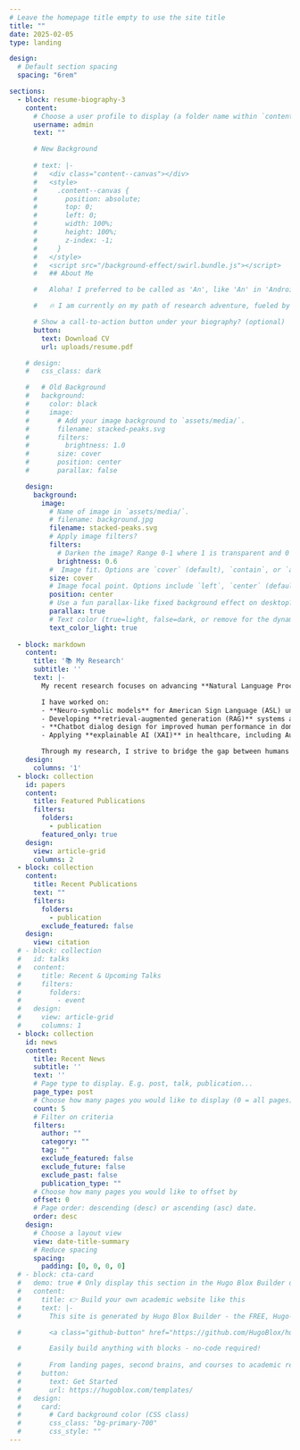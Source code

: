 ```yaml
---
# Leave the homepage title empty to use the site title
title: ""
date: 2025-02-05
type: landing

design:
  # Default section spacing
  spacing: "6rem"

sections: 
  - block: resume-biography-3
    content:
      # Choose a user profile to display (a folder name within `content/authors/`)
      username: admin
      text: ""

      # New Background
      
      # text: |-
      #   <div class="content--canvas"></div>
      #   <style>
      #     .content--canvas {
      #       position: absolute;
      #       top: 0;
      #       left: 0;
      #       width: 100%;
      #       height: 100%;
      #       z-index: -1;
      #     }
      #   </style>
      #   <script src="/background-effect/swirl.bundle.js"></script>
      #   ## About Me

      #   Aloha! I preferred to be called as 'An', like 'An' in 'Android' (British pronunciation). I am a Computer Science student at the University of Hawaii at Manoa, passionate about Natural Language Processing (NLP), Large Language Models (LLMs), Multimodal AI, Human-AI Interaction, AI for Science & Health, and anything about AI and Tech!

      #   🔥 I am currently on my path of research adventure, fueled by an unstoppable curiosity to explore the boundaries of AI and uncover new possibilities! To me, research is more than just finding answers—it's about creating, building, and pioneering breakthroughs that drive real-world impact. It’s a powerful tool to transform ideas into reality, develop AI that serves communities, and shape a future where technology makes a tangible difference. Every challenge is an opportunity to innovate, experiment, and redefine what AI can achieve, and I am ready to dive in, push forward, and contribute to the ever-evolving world of AI! 🚀✨

      # Show a call-to-action button under your biography? (optional)
      button:
        text: Download CV
        url: uploads/resume.pdf

    # design:
    #   css_class: dark

    #   # Old Background
    #   background:
    #     color: black
    #     image:
    #       # Add your image background to `assets/media/`.
    #       filename: stacked-peaks.svg
    #       filters:
    #         brightness: 1.0
    #       size: cover
    #       position: center
    #       parallax: false

    design:
      background:
        image:
          # Name of image in `assets/media/`.
          # filename: background.jpg
          filename: stacked-peaks.svg
          # Apply image filters?
          filters:
            # Darken the image? Range 0-1 where 1 is transparent and 0 is opaque.
            brightness: 0.6
          #  Image fit. Options are `cover` (default), `contain`, or `actual` size.
          size: cover
          # Image focal point. Options include `left`, `center` (default), or `right`.
          position: center
          # Use a fun parallax-like fixed background effect on desktop? true/false
          parallax: true
          # Text color (true=light, false=dark, or remove for the dynamic theme color).
          text_color_light: true
      
  - block: markdown
    content:
      title: '📚 My Research'
      subtitle: ''
      text: |-
        My recent research focuses on advancing **Natural Language Processing (NLP), Large Language Models (LLMs), Multimodal AI, and Human-AI Interaction** to tackle impactful challenges in science, health, and accessibility.

        I have worked on:
        - **Neuro-symbolic models** for American Sign Language (ASL) understanding, achieving high performance in isolated sign recognition and laying the groundwork for phoneme-to-sign pipelines.
        - Developing **retrieval-augmented generation (RAG)** systems and Chain-of-Query prompting techniques to enhance reasoning in LLMs.
        - **Chatbot dialog design for improved human performance in domain knowledge discovery**, optimizing conversational AI to facilitate efficient knowledge retrieval, enhance user engagement, and support domain-specific learning.
        - Applying **explainable AI (XAI)** in healthcare, including Autism Spectrum Disorder (ASD) and Attention-Deficit/Hyperactivity Disorder (ADHD) eye-tracking classification using cutting-edge models like Vision Transformers.

        Through my research, I strive to bridge the gap between humans and AI by creating solutions that are inclusive, transparent, and impactful. Collaboration fuels progress, so let’s connect and build something amazing together! 🚀😃
    design:
      columns: '1'
  - block: collection
    id: papers
    content:
      title: Featured Publications
      filters:
        folders:
          - publication
        featured_only: true
    design:
      view: article-grid
      columns: 2
  - block: collection
    content:
      title: Recent Publications
      text: ""
      filters:
        folders:
          - publication
        exclude_featured: false
    design:
      view: citation
  # - block: collection
  #   id: talks
  #   content:
  #     title: Recent & Upcoming Talks
  #     filters:
  #       folders:
  #         - event
  #   design:
  #     view: article-grid
  #     columns: 1
  - block: collection
    id: news
    content:
      title: Recent News
      subtitle: ''
      text: ''
      # Page type to display. E.g. post, talk, publication...
      page_type: post
      # Choose how many pages you would like to display (0 = all pages)
      count: 5
      # Filter on criteria
      filters:
        author: ""
        category: ""
        tag: ""
        exclude_featured: false
        exclude_future: false
        exclude_past: false
        publication_type: ""
      # Choose how many pages you would like to offset by
      offset: 0
      # Page order: descending (desc) or ascending (asc) date.
      order: desc
    design:
      # Choose a layout view
      view: date-title-summary
      # Reduce spacing
      spacing:
        padding: [0, 0, 0, 0]
  # - block: cta-card
  #   demo: true # Only display this section in the Hugo Blox Builder demo site
  #   content:
  #     title: 👉 Build your own academic website like this
  #     text: |-
  #       This site is generated by Hugo Blox Builder - the FREE, Hugo-based open source website builder trusted by 250,000+ academics like you.

  #       <a class="github-button" href="https://github.com/HugoBlox/hugo-blox-builder" data-color-scheme="no-preference: light; light: light; dark: dark;" data-icon="octicon-star" data-size="large" data-show-count="true" aria-label="Star HugoBlox/hugo-blox-builder on GitHub">Star</a>

  #       Easily build anything with blocks - no-code required!
        
  #       From landing pages, second brains, and courses to academic resumés, conferences, and tech blogs.
  #     button:
  #       text: Get Started
  #       url: https://hugoblox.com/templates/
  #   design:
  #     card:
  #       # Card background color (CSS class)
  #       css_class: "bg-primary-700"
  #       css_style: ""
---
```

